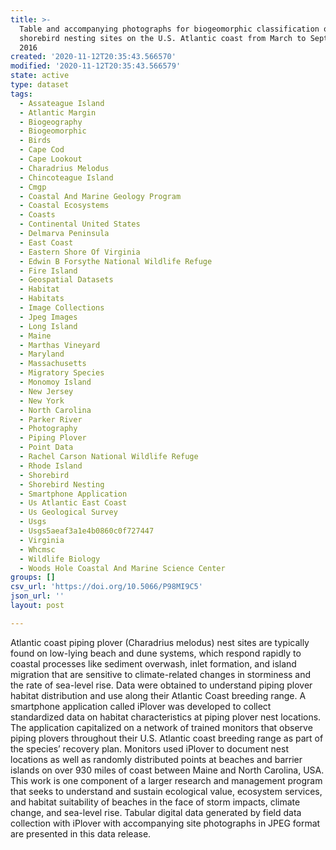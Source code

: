 ```yaml
---
title: >-
  Table and accompanying photographs for biogeomorphic classification of
  shorebird nesting sites on the U.S. Atlantic coast from March to September,
  2016
created: '2020-11-12T20:35:43.566570'
modified: '2020-11-12T20:35:43.566579'
state: active
type: dataset
tags:
  - Assateague Island
  - Atlantic Margin
  - Biogeography
  - Biogeomorphic
  - Birds
  - Cape Cod
  - Cape Lookout
  - Charadrius Melodus
  - Chincoteague Island
  - Cmgp
  - Coastal And Marine Geology Program
  - Coastal Ecosystems
  - Coasts
  - Continental United States
  - Delmarva Peninsula
  - East Coast
  - Eastern Shore Of Virginia
  - Edwin B Forsythe National Wildlife Refuge
  - Fire Island
  - Geospatial Datasets
  - Habitat
  - Habitats
  - Image Collections
  - Jpeg Images
  - Long Island
  - Maine
  - Marthas Vineyard
  - Maryland
  - Massachusetts
  - Migratory Species
  - Monomoy Island
  - New Jersey
  - New York
  - North Carolina
  - Parker River
  - Photography
  - Piping Plover
  - Point Data
  - Rachel Carson National Wildlife Refuge
  - Rhode Island
  - Shorebird
  - Shorebird Nesting
  - Smartphone Application
  - Us Atlantic East Coast
  - Us Geological Survey
  - Usgs
  - Usgs5aeaf3a1e4b0860c0f727447
  - Virginia
  - Whcmsc
  - Wildlife Biology
  - Woods Hole Coastal And Marine Science Center
groups: []
csv_url: 'https://doi.org/10.5066/P98MI9C5'
json_url: ''
layout: post

---
```

Atlantic coast piping plover (Charadrius melodus) nest sites are typically found on low-lying beach and dune systems, which respond rapidly to coastal processes like sediment overwash, inlet formation, and island migration that are sensitive to climate-related changes in storminess and the rate of sea-level rise. Data were obtained to understand piping plover habitat distribution and use along their Atlantic Coast breeding range. A smartphone application called iPlover was developed to collect standardized data on habitat characteristics at piping plover nest locations. The application capitalized on a network of trained monitors that observe piping plovers throughout their U.S. Atlantic coast breeding range as part of the species’ recovery plan. Monitors used iPlover to document nest locations as well as randomly distributed points at beaches and barrier islands on over 930 miles of coast between Maine and North Carolina, USA. This work is one component of a larger research and management program that seeks to understand and sustain ecological value, ecosystem services, and habitat suitability of beaches in the face of storm impacts, climate change, and sea-level rise. Tabular digital data generated by field data collection with iPlover with accompanying site photographs in JPEG format are presented in this data release.
